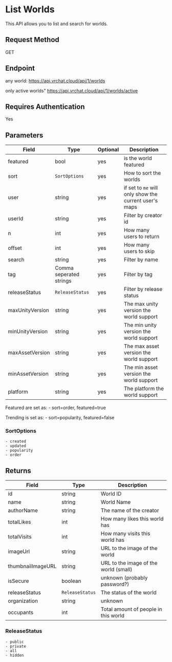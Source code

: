 # List Worlds

This API allows you to list and search for worlds.

## Request Method 
GET

## Endpoint
any world:
    https://api.vrchat.cloud/api/1/worlds

only active worlds"
    https://api.vrchat.cloud/api/1/worlds/active

## Requires Authentication
Yes

## Parameters

Field | Type | Optional | Description
------|------|----------|------------
featured | bool | yes | is the world featured
sort | `SortOptions` | yes | How to sort the worlds
user | string | yes | if set to `me` will only show the current user's maps
userId | string | yes | Filter by creator id
n | int | yes | How many users to return
offset | int | yes | How many users to skip
search | string | yes | Filter by name
tag | Comma seperated strings | yes | Filter by tag
releaseStatus | `ReleaseStatus` | yes | Filter by release status
maxUnityVersion | string | yes | The max unity version the world support
minUnityVersion | string | yes | The min unity version the world support
maxAssetVersion | string | yes | The max asset version the world support
minAssetVersion | string | yes | The min asset version the world support
platform | string | yes | The platform the world support

Featured are set as:
    - sort=order, featured=true

Trending is set as:
    - sort=popularity, featured=false

### SortOptions

    - created
    - updated
    - popularity
    - order

## Returns 

Field | Type | Description
------|------|------------
id | string | World ID
name | string | World Name
authorName | string | The name of the creator
totalLikes | int | How many likes this world has
totalVisits | int | How many visits this world has
imageUrl | string | URL to the image of the world
thumbnailImageURL | string | URL to the image of the world (small)
isSecure | boolean | unknown (probably password?)
releaseStatus | `ReleaseStatus` | The status of the world
organization | string | unknown
occupants | int | Total amount of people in this world

### ReleaseStatus

    - public
    - private 
    - all
    - hidden